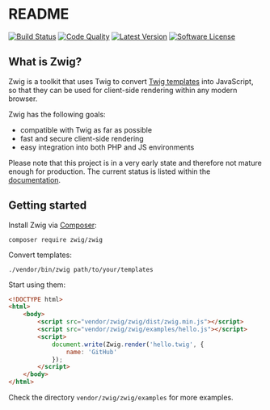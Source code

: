 README
======

[![Build Status](https://img.shields.io/travis/zwig/zwig.svg)](https://travis-ci.org/zwig/zwig)
[![Code Quality](https://img.shields.io/codeclimate/github/zwig/zwig.svg)](https://codeclimate.com/github/zwig/zwig)
[![Latest Version](https://img.shields.io/packagist/v/zwig/zwig.svg)](https://packagist.org/packages/zwig/zwig)
[![Software License](https://img.shields.io/packagist/l/zwig/zwig.svg)](LICENSE)

What is Zwig?
-------------

Zwig is a toolkit that uses Twig to convert [Twig templates][1] into JavaScript,
so that they can be used for client-side rendering within any modern browser.

Zwig has the following goals:
 * compatible with Twig as far as possible
 * fast and secure client-side rendering
 * easy integration into both PHP and JS environments

Please note that this project is in a very early state and therefore not mature enough for production.
The current status is listed within the [documentation][3].



Getting started
---------------

Install Zwig via [Composer][2]:
```
composer require zwig/zwig
```

Convert templates:
```
./vendor/bin/zwig path/to/your/templates
```

Start using them:
```html
<!DOCTYPE html>
<html>
    <body>
        <script src="vendor/zwig/zwig/dist/zwig.min.js"></script>
        <script src="vendor/zwig/zwig/examples/hello.js"></script>
        <script>
            document.write(Zwig.render('hello.twig', {
                name: 'GitHub'
            });
        </script>
    </body>
</html>
```

Check the directory ```vendor/zwig/zwig/examples``` for more examples.


[1]: http://twig.sensiolabs.org/
[2]: https://getcomposer.org/
[3]: doc/status.md
